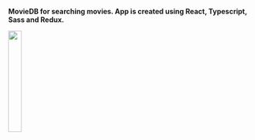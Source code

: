 **MovieDB for searching movies. App is created using React, Typescript, Sass and Redux.**

<img src="https://user-images.githubusercontent.com/87270192/175774395-3ddd1cd9-4dab-44fd-9869-ac9c80c34105.PNG" width="23%"></img> 



